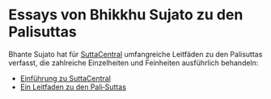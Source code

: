 # Essays von Bhikkhu Sujato zu den Palisuttas
Bhante Sujato hat für <a href="https://suttacentral.net" target="_blank">SuttaCentral</a> umfangreiche Leitfäden zu den Palisuttas verfasst, die zahlreiche Einzelheiten und Feinheiten ausführlich behandeln:

- [Einführung zu SuttaCentral](https://sc-voice.github.io/dhammaregen/docs/uber-palisuttas/einfuhrung-sc)
- [Ein Leitfaden zu den Pali‐Suttas](https://sc-voice.github.io/dhammaregen/docs/uber-palisuttas/leitfaden-palisuttas)
